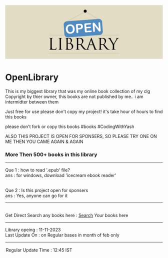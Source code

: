 <img src="https://github.com/YashGajjar7017/OpenLibrary/blob/main/Library.png" alt="404">

# OpenLibrary
This is my biggest library that was my online book collection of my clg
Copyright by thier owner, this books are not published by me.. i am intermidter between them

Just free for use
please don't copy my project! it's take hour of hours to find this books

please don't fork or copy this books
#books #CodingWithYash

ALSO THIS PROJECT IS OPEN FOR SPONSERS, SO PLEASE TRY ONE ON ME THEN YOU CAME AGAIN & AGAIN
<h3>More Then 500+ books in this library</h3>
<hr>
Que 1 : how to read '.epub' file? <br>
ans : for windows, download 'icecream ebook reader' <br><br>

Que 2 : Is this project open for sponsers <br>
ans : Yes, anyone can go for it <br>
<hr><br>
Get Direct Search any books here : <a href="https://github.com/YashGajjar7017/OpenLibrary/">Search</a> Your books here
<hr>
Library opeing : 11-11-2023 <br>
Last Update On : on Regular bases in month of feb only <br><hr>

<div style="border:2px solid white;">Regular Update Time : 12:45 IST </div>
